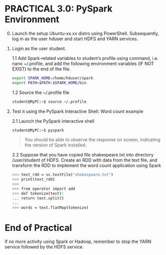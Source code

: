 # PRACTICAL 3.0: PySpark Environment

0. Launch the setup Ubuntu-xx.xx distro using PowerShell. Subsequently, log in as the user hduser and start HDFS and YARN services.

1. Login as the user student.

   1.1 Add Spark-related variables to student’s profile using command, i.e. nano ~/.profile, and add the following environment variables (IF NOT EXIST) to the end of the file.
   ~~~bash
   export SPARK_HOME=/home/hduser/spark
   export PATH=$PATH:$SPARK_HOME/bin
   ~~~

   1.2 Source the ~/.profile file
   ~~~bash
   student@MyPC:~$ source ~/.profile
   ~~~
   
2. Test it using the PySpark Interactive Shell: Word count example

   2.1 Launch the PySpark interactive shell
      ~~~bash
      student@MyPC:~$ pyspark
      ~~~
      > You should be able to observe the response on screen, indicating the version of Spark installed.

   2.2 Suppose that you have copied file shakespeare.txt into directory /user/student of HDFS. Create an RDD with data from the text file, and transform the RDD to implement the word count application using Spark
      ~~~bash
      >>> text_rdd = sc.textFile("shakespeare.txt")
      >>> print(text_rdd)
      >>>
      >>> from operator import add
      >>> def tokenize(text):
      ... return text.split()
      ...
      >>> words = text.flatMap(tokenize)
      ~~~


# End of Practical

If no more activity using Spark or Hadoop, remember to stop the YARN service followed by the HDFS service.


